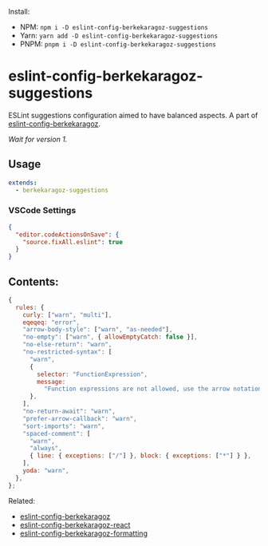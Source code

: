 Install:

- NPM: `npm i -D eslint-config-berkekaragoz-suggestions`
- Yarn: `yarn add -D eslint-config-berkekaragoz-suggestions`
- PNPM: `pnpm i -D eslint-config-berkekaragoz-suggestions`

# eslint-config-berkekaragoz-suggestions

ESLint suggestions configuration aimed to have balanced aspects. A part of [eslint-config-berkekaragoz](https://www.npmjs.com/package/eslint-config-berkekaragoz).

_Wait for version 1._

## Usage

```yaml
extends:
  - berkekaragoz-suggestions
```

### VSCode Settings

```json
{
  "editor.codeActionsOnSave": {
    "source.fixAll.eslint": true
  }
}
```

## Contents:

```js
{
  rules: {
    curly: ["warn", "multi"],
    eqeqeq: "error",
    "arrow-body-style": ["warn", "as-needed"],
    "no-empty": ["warn", { allowEmptyCatch: false }],
    "no-else-return": "warn",
    "no-restricted-syntax": [
      "warn",
      {
        selector: "FunctionExpression",
        message:
          "Function expressions are not allowed, use the arrow notation.",
      },
    ],
    "no-return-await": "warn",
    "prefer-arrow-callback": "warn",
    "sort-imports": "warn",
    "spaced-comment": [
      "warn",
      "always",
      { line: { exceptions: ["/"] }, block: { exceptions: ["*"] } },
    ],
    yoda: "warn",
  },
};
```

Related:

- [eslint-config-berkekaragoz](https://www.npmjs.com/package/eslint-config-berkekaragoz)
- [eslint-config-berkekaragoz-react](https://www.npmjs.com/package/eslint-config-berkekaragoz-react)
- [eslint-config-berkekaragoz-formatting](https://www.npmjs.com/package/eslint-config-berkekaragoz-formatting)
